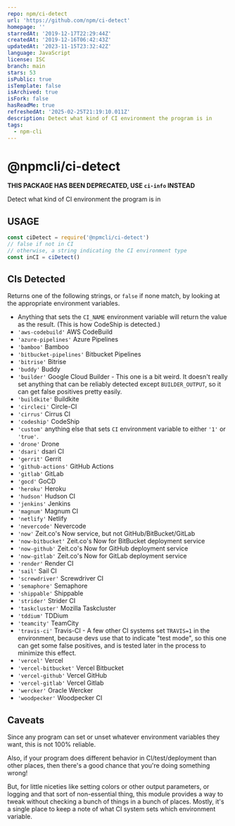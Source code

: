 ```yaml
---
repo: npm/ci-detect
url: 'https://github.com/npm/ci-detect'
homepage: ''
starredAt: '2019-12-17T22:29:44Z'
createdAt: '2019-12-16T06:42:43Z'
updatedAt: '2023-11-15T23:32:42Z'
language: JavaScript
license: ISC
branch: main
stars: 53
isPublic: true
isTemplate: false
isArchived: true
isFork: false
hasReadMe: true
refreshedAt: '2025-02-25T21:19:10.011Z'
description: Detect what kind of CI environment the program is in
tags:
  - npm-cli
---
```


# @npmcli/ci-detect

**THIS PACKAGE HAS BEEN DEPRECATED, USE `ci-info` INSTEAD**

Detect what kind of CI environment the program is in

## USAGE

```js
const ciDetect = require('@npmcli/ci-detect')
// false if not in CI
// otherwise, a string indicating the CI environment type
const inCI = ciDetect()
```

## CIs Detected

Returns one of the following strings, or `false` if none match, by looking
at the appropriate environment variables.

* Anything that sets the `CI_NAME` environment variable will return the
  value as the result.  (This is how CodeShip is detected.)
* `'aws-codebuild'` AWS CodeBuild
* `'azure-pipelines'` Azure Pipelines
* `'bamboo'` Bamboo
* `'bitbucket-pipelines'` Bitbucket Pipelines
* `'bitrise'` Bitrise
* `'buddy'` Buddy
* `'builder'` Google Cloud Builder - This one is a bit weird.  It
    doesn't really set anything that can be reliably detected except
    `BUILDER_OUTPUT`, so it can get false positives pretty easily.
* `'buildkite'` Buildkite
* `'circleci'` Circle-CI
* `'cirrus'` Cirrus CI
* `'codeship'` CodeShip
* `'custom'` anything else that sets `CI` environment variable to either
    `'1'` or `'true'`.
* `'drone'` Drone
* `'dsari'` dsari CI
* `'gerrit'` Gerrit
* `'github-actions'` GitHub Actions
* `'gitlab'` GitLab
* `'gocd'` GoCD
* `'heroku'` Heroku
* `'hudson'` Hudson CI
* `'jenkins'` Jenkins
* `'magnum'` Magnum CI
* `'netlify'` Netlify
* `'nevercode'` Nevercode
* `'now'` Zeit.co's Now service, but not GitHub/BitBucket/GitLab
* `'now-bitbucket'` Zeit.co's Now for BitBucket deployment service
* `'now-github'` Zeit.co's Now for GitHub deployment service
* `'now-gitlab'` Zeit.co's Now for GitLab deployment service
* `'render'` Render CI
* `'sail'` Sail CI
* `'screwdriver'` Screwdriver CI
* `'semaphore'` Semaphore
* `'shippable'` Shippable
* `'strider'` Strider CI
* `'taskcluster'` Mozilla Taskcluster
* `'tddium'` TDDium
* `'teamcity'` TeamCity
* `'travis-ci'` Travis-CI - A few other CI systems set `TRAVIS=1` in the
    environment, because devs use that to indicate "test mode", so this
    one can get some false positives, and is tested later in the process
    to minimize this effect.
* `'vercel'` Vercel
* `'vercel-bitbucket'` Vercel Bitbucket
* `'vercel-github'` Vercel GitHub
* `'vercel-gitlab'` Vercel Gitlab
* `'wercker'` Oracle Wercker
* `'woodpecker'` Woodpecker CI

## Caveats

Since any program can set or unset whatever environment variables they
want, this is not 100% reliable.

Also, if your program does different behavior in CI/test/deployment than
other places, then there's a good chance that you're doing something
wrong!

But, for little niceties like setting colors or other output parameters,
or logging and that sort of non-essential thing, this module provides a
way to tweak without checking a bunch of things in a bunch of places.
Mostly, it's a single place to keep a note of what CI system sets which
environment variable.
